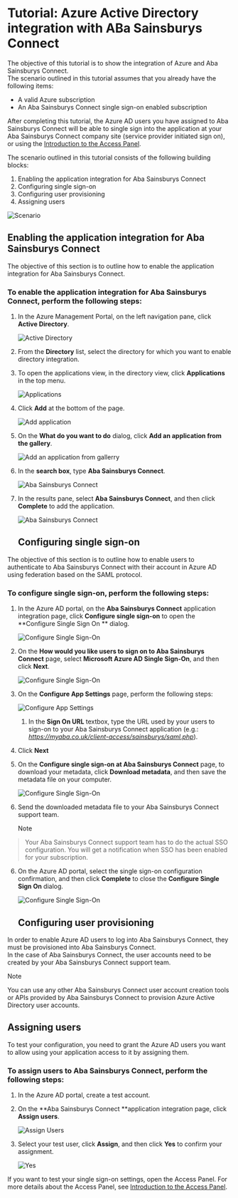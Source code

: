 <properties
    pageTitle="Tutorial: Azure Active Directory integration with ABa Sainsburys Connect | Microsoft Azure" 
    description="Learn how to use ABa Sainsburys Connect with Azure Active Directory to enable single sign-on, automated provisioning, and more!" 
    services="active-directory" 
    authors="jeevansd"  
    documentationCenter="na" 
    manager="stevenpo"/>

<tags 
    ms.service="active-directory" 
    ms.devlang="na" 
    ms.topic="article" 
    ms.tgt_pltfrm="na" 
    ms.workload="identity" 
    ms.date="01/14/2016" 
    ms.author="jeedes" />

# Tutorial: Azure Active Directory integration with ABa Sainsburys Connect
The objective of this tutorial is to show the integration of Azure and Aba Sainsburys Connect.  
The scenario outlined in this tutorial assumes that you already have the following items:

* A valid Azure subscription
* An Aba Sainsburys Connect single sign-on enabled subscription

After completing this tutorial, the Azure AD users you have assigned to Aba Sainsburys Connect will be able to single sign into the application at your Aba Sainsburys Connect company site (service provider initiated sign on), or using the [Introduction to the Access Panel](active-directory-saas-access-panel-introduction.md).

The scenario outlined in this tutorial consists of the following building blocks:

1. Enabling the application integration for Aba Sainsburys Connect
2. Configuring single sign-on
3. Configuring user provisioning
4. Assigning users

![Scenario](./media/active-directory-saas-aba-sainsburys-connect-tutorial/IC807723.png "Scenario")

## Enabling the application integration for Aba Sainsburys Connect
The objective of this section is to outline how to enable the application integration for Aba Sainsburys Connect.

### To enable the application integration for Aba Sainsburys Connect, perform the following steps:
1. In the Azure Management Portal, on the left navigation pane, click **Active Directory**.

   ![Active Directory](./media/active-directory-saas-aba-sainsburys-connect-tutorial/IC700993.png "Active Directory")

2. From the **Directory** list, select the directory for which you want to enable directory integration.

3. To open the applications view, in the directory view, click **Applications** in the top menu.

   ![Applications](./media/active-directory-saas-aba-sainsburys-connect-tutorial/IC700994.png "Applications")

4. Click **Add** at the bottom of the page.

   ![Add application](./media/active-directory-saas-aba-sainsburys-connect-tutorial/IC749321.png "Add application")

5. On the **What do you want to do** dialog, click **Add an application from the gallery**.

   ![Add an application from gallerry](./media/active-directory-saas-aba-sainsburys-connect-tutorial/IC749322.png "Add an application from gallerry")

6. In the **search box**, type **Aba Sainsburys Connect**.

   ![Aba Sainsburys Connect](./media/active-directory-saas-aba-sainsburys-connect-tutorial/IC807724.png "Aba Sainsburys Connect")

7. In the results pane, select **Aba Sainsburys Connect**, and then click **Complete** to add the application.

   ![Aba Sainsburys Connect](./media/active-directory-saas-aba-sainsburys-connect-tutorial/IC807725.png "Aba Sainsburys Connect")

   ## Configuring single sign-on

The objective of this section is to outline how to enable users to authenticate to Aba Sainsburys Connect with their account in Azure AD using federation based on the SAML protocol.

### To configure single sign-on, perform the following steps:
1. In the Azure AD portal, on the **Aba Sainsburys Connect** application integration page, click **Configure single sign-on** to open the **Configure Single Sign On ** dialog.

   ![Configure Single Sign-On](./media/active-directory-saas-aba-sainsburys-connect-tutorial/IC807726.png "Configure Single Sign-On")

2. On the **How would you like users to sign on to Aba Sainsburys Connect** page, select **Microsoft Azure AD Single Sign-On**, and then click **Next**.

   ![Configure Single Sign-On](./media/active-directory-saas-aba-sainsburys-connect-tutorial/IC807727.png "Configure Single Sign-On")

3. On the **Configure App Settings** page, perform the following steps:

   ![Configure App Settings](./media/active-directory-saas-aba-sainsburys-connect-tutorial/IC807728.png "Configure App Settings")

   1. In the **Sign On URL** textbox, type the URL used by your users to sign-on to your Aba Sainsburys Connect application (e.g.: *https://myaba.co.uk/client-access/sainsburys/saml.php*).
2. Click **Next**

4. On the **Configure single sign-on at Aba Sainsburys Connect** page, to download your metadata, click **Download metadata**, and then save the metadata file on your computer.

   ![Configure Single Sign-On](./media/active-directory-saas-aba-sainsburys-connect-tutorial/IC807729.png "Configure Single Sign-On")

5. Send the downloaded metadata file to your Aba Sainsburys Connect support team.

   > [!NOTE]
> Your Aba Sainsburys Connect support team has to do the actual SSO configuration.
> You will get a notification when SSO has been enabled for your subscription.
> 
6. On the Azure AD portal, select the single sign-on configuration confirmation, and then click **Complete** to close the **Configure Single Sign On** dialog.

   ![Configure Single Sign-On](./media/active-directory-saas-aba-sainsburys-connect-tutorial/IC807730.png "Configure Single Sign-On")

   ## Configuring user provisioning

In order to enable Azure AD users to log into Aba Sainsburys Connect, they must be provisioned into Aba Sainsburys Connect.  
In the case of Aba Sainsburys Connect, the user accounts need to be created by your Aba Sainsburys Connect support team.

> [!NOTE]
> You can use any other Aba Sainsburys Connect user account creation tools or APIs provided by Aba Sainsburys Connect to provision Azure Active Directory user accounts.
> 
> 
## Assigning users
To test your configuration, you need to grant the Azure AD users you want to allow using your application access to it by assigning them.

### To assign users to Aba Sainsburys Connect, perform the following steps:
1. In the Azure AD portal, create a test account.

2. On the **Aba Sainsburys Connect **application integration page, click **Assign users**.

   ![Assign Users](./media/active-directory-saas-aba-sainsburys-connect-tutorial/IC807731.png "Assign Users")

3. Select your test user, click **Assign**, and then click **Yes** to confirm your assignment.

   ![Yes](./media/active-directory-saas-aba-sainsburys-connect-tutorial/IC767830.png "Yes")


If you want to test your single sign-on settings, open the Access Panel. For more details about the Access Panel, see [Introduction to the Access Panel](active-directory-saas-access-panel-introduction.md).

